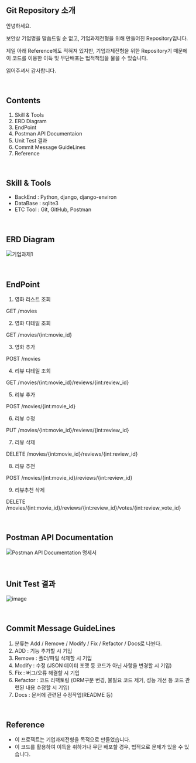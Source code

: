 ## Git Repository 소개

안녕하세요.

보안상 기업명을 말씀드릴 순 없고, 기업과제전형을 위해 만들어진 Repository입니다.

제일 아래 Reference에도 적혀져 있지만, 기업과제전형을 위한 Repository기 때문에 이 코드를 이용한 이득 및 무단배포는 법적책임을 물을 수 있습니다.

읽어주셔서 감사합니다.


<br>

## Contents

1. Skill & Tools
2. ERD Diagram
3. EndPoint
4. Postman API Documentaion
5.  Unit Test 결과
6. Commit Message GuideLines
7. Reference

<br>

## Skill & Tools
* BackEnd : Python, django, django-environ
* DataBase : sqlite3
* ETC Tool : Git, GitHub, Postman

<br>

## ERD Diagram

![기업과제1](https://user-images.githubusercontent.com/88086271/146574755-9b105780-61f7-4405-8d49-5af6405c95ab.png)


<br>

## EndPoint

1. 영화 리스트 조회

GET /movies

2. 영화 디테일 조회

GET /movies/{int:movie_id}

3. 영화 추가

POST /movies

4. 리뷰 디테일 조회

GET /movies/{int:movie_id}/reviews/{int:review_id}

5. 리뷰 추가

POST /movies/{int:movie_id}

6. 리뷰 수정

PUT /movies/{int:movie_id}/reviews/{int:review_id}

7. 리뷰 삭제

DELETE /movies/{int:movie_id}/reviews/{int:review_id}

8. 리뷰 추천

POST /movies/{int:movie_id}/reviews/{int:review_id}

9. 리뷰추천 삭제

DELETE /movies/{int:movie_id}/reviews/{int:review_id}/votes/{int:review_vote_id}


<br>

## Postman API Documentation

![Postman API Documentation 명세서](https://documenter.getpostman.com/view/17716434/UVRAH6TB)


<br>


## Unit Test 결과

![image](https://user-images.githubusercontent.com/88086271/146575560-cb39e2e9-ec0b-46bd-9133-f1060c38b850.png)


<br>

## Commit Message GuideLines

1. 분류는 Add / Remove / Modify / Fix / Refactor / Docs로 나뉜다.
2. ADD : 기능 추가할 시 기입
3. Remove : 폴더/파일 삭제할 시 기입
4. Modify : 수정 (JSON 데이터 포맷 등 코드가 아닌 사항을 변경할 시 기입)
5. Fix : 버그/오류 해결할 시 기입
6. Refactor : 코드 리팩토링 (ORM구문 변경, 불필요 코드 제거, 성능 개선 등 코드 관련된 내용 수정할 시 기입)
7. Docs : 문서에 관련된 수정작업(README 등)

<br>

## Reference
* 이 프로젝트는 기업과제전형을 목적으로 만들었습니다.
* 이 코드를 활용하여 이득을 취하거나 무단 배포할 경우, 법적으로 문제가 있을 수 있습니다.